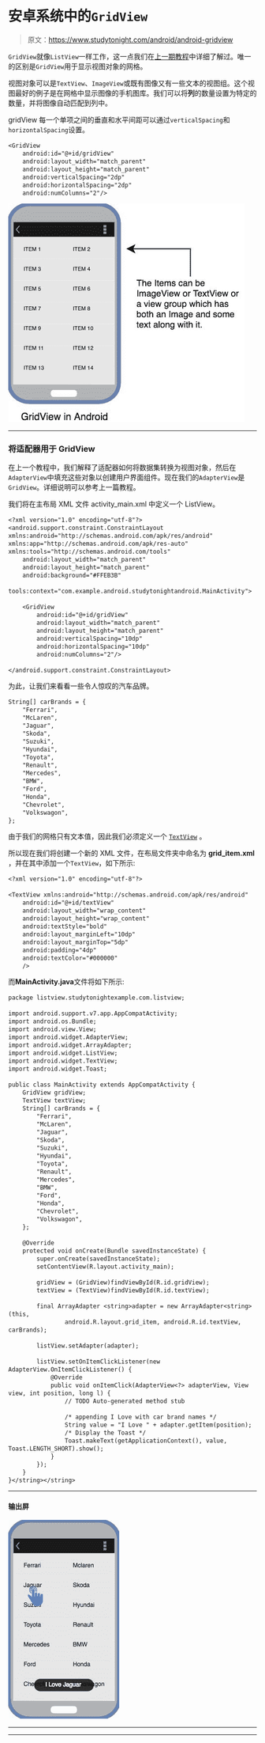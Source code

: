 # 安卓系统中的`GridView`

> 原文：<https://www.studytonight.com/android/android-gridview>

`GridView`就像`ListView`一样工作，这一点我们在[上一期教程](android-listview)中详细了解过。唯一的区别是`GridView`用于显示视图对象的网格。

视图对象可以是`TextView`、`ImageView`或既有图像又有一些文本的视图组。这个视图最好的例子是在网格中显示图像的手机图库。我们可以将**列**的数量设置为特定的数量，并将图像自动匹配到列中。

gridView 每一个单项之间的垂直和水平间距可以通过`verticalSpacing`和`horizontalSpacing`设置。

```
<GridView
    android:id="@+id/gridView"
    android:layout_width="match_parent"
    android:layout_height="match_parent"
    android:verticalSpacing="2dp"
    android:horizontalSpacing="2dp"
    android:numColumns="2"/>
```

![GridView in Android Example](img/ec2099363ab62ad93cdcb7c66415268a.png)

* * *

### 将适配器用于 GridView

在上一个教程中，我们解释了适配器如何将数据集转换为视图对象，然后在`AdapterView`中填充这些对象以创建用户界面组件。现在我们的`AdapterView`是`GridView`。详细说明可以参考上一篇教程。

我们将在主布局 XML 文件 activity_main.xml 中定义一个 ListView。

```
<?xml version="1.0" encoding="utf-8"?>
<android.support.constraint.ConstraintLayout xmlns:android="http://schemas.android.com/apk/res/android" xmlns:app="http://schemas.android.com/apk/res-auto" xmlns:tools="http://schemas.android.com/tools"
    android:layout_width="match_parent"
    android:layout_height="match_parent"
    android:background="#FFEB3B"
    tools:context="com.example.android.studytonightandroid.MainActivity">

    <GridView
        android:id="@+id/gridView"
        android:layout_width="match_parent"
        android:layout_height="match_parent"
        android:verticalSpacing="10dp"
        android:horizontalSpacing="10dp"
        android:numColumns="2"/>

</android.support.constraint.ConstraintLayout>
```

为此，让我们来看看一些令人惊叹的汽车品牌。

```
String[] carBrands = {
    "Ferrari",
    "McLaren",
    "Jaguar",
    "Skoda",
    "Suzuki",
    "Hyundai",
    "Toyota",
    "Renault",
    "Mercedes",
    "BMW",
    "Ford",
    "Honda",
    "Chevrolet",
    "Volkswagon",
};
```

由于我们的网格只有文本值，因此我们必须定义一个 [`TextView`](android-textview) 。

所以现在我们将创建一个新的 XML 文件，在布局文件夹中命名为 **grid_item.xml** ，并在其中添加一个`TextView`，如下所示:

```
<?xml version="1.0" encoding="utf-8"?> 

<TextView xmlns:android="http://schemas.android.com/apk/res/android"  
    android:id="@+id/textView"  
    android:layout_width="wrap_content"  
    android:layout_height="wrap_content"
    android:textStyle="bold" 
    android:layout_marginLeft="10dp"  
    android:layout_marginTop="5dp"  
    android:padding="4dp"  
    android:textColor="#000000"  
    />
```

而**MainActivity.java**文件将如下所示:

```
package listview.studytonightexample.com.listview;  

import android.support.v7.app.AppCompatActivity;  
import android.os.Bundle;  
import android.view.View;  
import android.widget.AdapterView;  
import android.widget.ArrayAdapter;  
import android.widget.ListView;  
import android.widget.TextView;  
import android.widget.Toast;  

public class MainActivity extends AppCompatActivity {  
    GridView gridView;  
    TextView textView;  
    String[] carBrands = {
        "Ferrari",
        "McLaren",
        "Jaguar",
        "Skoda",
        "Suzuki",
        "Hyundai",
        "Toyota",
        "Renault",
        "Mercedes",
        "BMW",
        "Ford",
        "Honda",
        "Chevrolet",
        "Volkswagon",
    };

    @Override  
    protected void onCreate(Bundle savedInstanceState) {  
        super.onCreate(savedInstanceState);  
        setContentView(R.layout.activity_main);  

        gridView = (GridView)findViewById(R.id.gridView);  
        textView = (TextView)findViewById(R.id.textView);  

        final ArrayAdapter <string>adapter = new ArrayAdapter<string>(this,  
                android.R.layout.grid_item, android.R.id.textView, carBrands);  

        listView.setAdapter(adapter);  

        listView.setOnItemClickListener(new AdapterView.OnItemClickListener() {  
            @Override  
            public void onItemClick(AdapterView<?> adapterView, View view, int position, long l) {  
                // TODO Auto-generated method stub  

                /* appending I Love with car brand names */
                String value = "I Love " + adapter.getItem(position);  
                /* Display the Toast */
                Toast.makeText(getApplicationContext(), value, Toast.LENGTH_SHORT).show();  
            }  
        });  
    }  
}</string></string>
```

* * *

#### 输出屏

![GridView in Android Example](img/856d7bb6762e9ae886229678e26438cf.png)

* * *

* * *